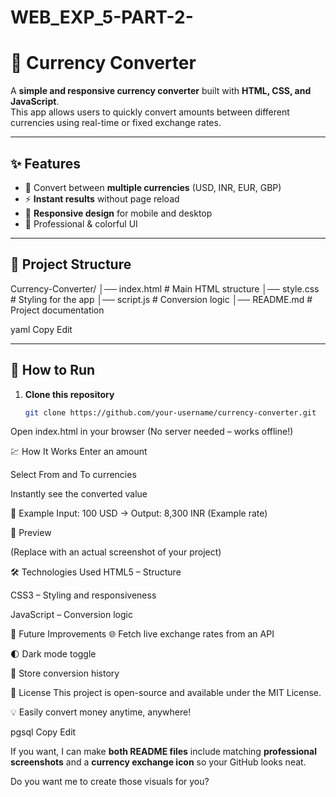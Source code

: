 # WEB_EXP_5-PART-2-

# 💱 Currency Converter

A **simple and responsive currency converter** built with **HTML, CSS, and JavaScript**.  
This app allows users to quickly convert amounts between different currencies using real-time or fixed exchange rates.

---

## ✨ Features
- 🔄 Convert between **multiple currencies** (USD, INR, EUR, GBP)
- ⚡ **Instant results** without page reload
- 📱 **Responsive design** for mobile and desktop
- 🎨 Professional & colorful UI

---

## 📂 Project Structure
Currency-Converter/
│── index.html # Main HTML structure
│── style.css # Styling for the app
│── script.js # Conversion logic
│── README.md # Project documentation

yaml
Copy
Edit

---

## 🚀 How to Run
1. **Clone this repository**
   ```bash
   git clone https://github.com/your-username/currency-converter.git
Open index.html in your browser
(No server needed – works offline!)

💹 How It Works
Enter an amount

Select From and To currencies

Instantly see the converted value

📌 Example
Input: 100 USD → Output: 8,300 INR (Example rate)

🎨 Preview

(Replace with an actual screenshot of your project)

🛠️ Technologies Used
HTML5 – Structure

CSS3 – Styling and responsiveness

JavaScript – Conversion logic

📌 Future Improvements
🌐 Fetch live exchange rates from an API

🌓 Dark mode toggle

💾 Store conversion history

📜 License
This project is open-source and available under the MIT License.

💡 Easily convert money anytime, anywhere!

pgsql
Copy
Edit

If you want, I can make **both README files** include matching **professional screenshots** and a **currency exchange icon** so your GitHub looks neat.  

Do you want me to create those visuals for you?
